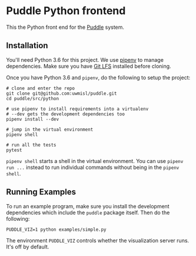 # Puddle Python frontend

This the Python front end for the [Puddle] system.

## Installation

You'll need Python 3.6 for this project.
We use [pipenv] to manage dependencies.
Make sure you have [Git LFS][lfs] installed before cloning.

Once you have Python 3.6 and `pipenv`, do the following to setup the project:
```shell
# clone and enter the repo
git clone git@github.com:uwmisl/puddle.git
cd puddle/src/python

# use pipenv to install requirements into a virtualenv
# --dev gets the development dependencies too
pipenv install --dev

# jump in the virtual environment
pipenv shell

# run all the tests
pytest
```

`pipenv shell` starts a shell in the virtual environment.
You can use `pipenv run ...` instead to run individual commands without being in
the `pipenv shell`.

## Running Examples

To run an example program, make sure you install the development dependencies
which include the `puddle` package itself. Then do the following:
```shell
PUDDLE_VIZ=1 python examples/simple.py
```

The environment `PUDDLE_VIZ` controls whether the visualization server runs.
It's off by default.

[pipenv]: https://docs.pipenv.org
[puddle]: http://misl.cs.washington.edu/projects/puddle.html
[lfs]: https://git-lfs.github.com/
